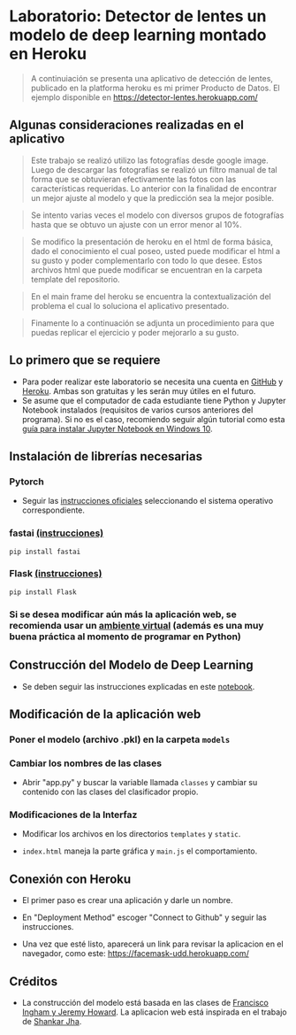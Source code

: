 
# Laboratorio: Detector de lentes un modelo de deep learning montado en Heroku

> A continuiación se presenta una aplicativo de detección de lentes, publicado en la platforma heroku es mi primer Producto de Datos. El ejemplo disponible en https://detector-lentes.herokuapp.com/  

## Algunas consideraciones realizadas en el aplicativo

> Este trabajo se realizó utilizo las fotografías desde google image. Luego de descargar las fotografías se realizó un filtro manual de tal forma que se obtuvieran efectivamente las fotos con las características requeridas. Lo anterior con la finalidad de encontrar un mejor ajuste al modelo y que la predicción sea la mejor posible.

> Se intento varias veces el modelo con diversos grupos de fotografías hasta que se obtuvo un ajuste con un error menor al 10%.

> Se modifico la presentación de heroku en el html de forma básica, dado el conocimiento el cual poseo, usted puede modificar el html a su gusto y poder complementarlo con todo lo que desee. Estos archivos html que puede modificar se encuentran en la carpeta template del repositorio.

> En el main frame del heroku se encuentra la contextualización del problema el cual lo soluciona el aplicativo presentado.

> Finamente lo a continuación se adjunta un procedimiento para que puedas replicar el ejercicio y poder mejorarlo a su gusto.


## Lo primero que se requiere

- Para poder realizar este laboratorio se necesita una cuenta en [GitHub](https://www.github.com/) y [Heroku](https://www.heroku.com/). Ambas son gratuitas y les serán muy útiles en el futuro.
- Se asume que el computador de cada estudiante tiene Python y Jupyter Notebook instalados (requisitos de varios cursos anteriores del programa). Si no es el caso, recomiendo seguir algún tutorial como esta [guía para instalar Jupyter Notebook en Windows 10](https://medium.com/@kswalawage/install-python-and-jupyter-notebook-to-windows-10-64-bit-66db782e1d02).

## Instalación de librerías necesarias

### Pytorch

- Seguir las [instrucciones oficiales](https://pytorch.org/get-started/locally/) seleccionando el sistema operativo correspondiente.

### fastai [(instrucciones)](https://docs.fast.ai/install.html)
```
pip install fastai
```

### Flask [(instrucciones)](https://flask.palletsprojects.com/en/1.1.x/installation/)
```
pip install Flask
```
### Si se desea modificar aún más la aplicación web, se recomienda usar un [ambiente virtual](https://packaging.python.org/guides/installing-using-pip-and-virtual-environments/) (además es una muy buena práctica al momento de programar en Python)

## Construcción del Modelo de Deep Learning

- Se deben seguir las instrucciones explicadas en este [notebook](https://github.com/aastroza/clase_productodatos_2019_udd/blob/master/notebooks/ejemplo_clasificador_fastai.ipynb).

## Modificación de la aplicación web

### Poner el modelo (archivo .pkl) en la carpeta `models` 

### Cambiar los nombres de las clases

- Abrir "app.py" y buscar la variable llamada `classes` y cambiar su contenido con las clases del clasificador propio.

### Modificaciones de la Interfaz

- Modificar los archivos en los directorios `templates` y `static`.

- `index.html` maneja la parte gráfica y `main.js` el comportamiento.



## Conexión con Heroku

- El primer paso es crear una aplicación y darle un nombre.

- En "Deployment Method" escoger "Connect to Github" y seguir las instrucciones.

- Una vez que esté listo, aparecerá un link para revisar la aplicacion en el navegador, como este: https://facemask-udd.herokuapp.com/

## Créditos

- La construcción del modelo está basada en las clases de [Francisco Ingham y Jeremy Howard](https://github.com/fastai/course-v3/blob/master/nbs/dl1/lesson2-download.ipynb). La aplicacion web está inspirada en el trabajo de [Shankar Jha](https://github.com/shankarj67/Water-classifier-fastai).

